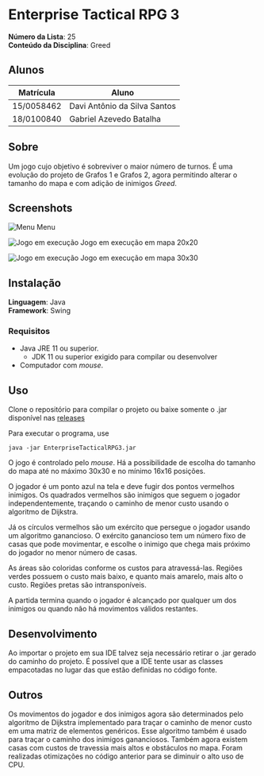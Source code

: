 # Enterprise Tactical RPG 3

**Número da Lista**: 25<br>
**Conteúdo da Disciplina**: Greed<br>

## Alunos

| Matrícula | Aluno |
| ---------- | -- |
| 15/0058462 |  Davi Antônio da Silva Santos |
| 18/0100840 |  Gabriel Azevedo Batalha |

## Sobre

Um jogo cujo objetivo é sobreviver o maior número de turnos. É uma
evolução do projeto de Grafos 1 e Grafos 2, agora permitindo alterar o
tamanho do mapa e com adição de inimigos *Greed*.

## Screenshots

![Menu](https://i.imgur.com/zl98ejb.png)
Menu


![Jogo em execução](https://i.imgur.com/W0z49qk.png)
Jogo em execução em mapa 20x20


![Jogo em execução](https://i.imgur.com/69KwnX7.png)
Jogo em execução em mapa 30x30



## Instalação 
**Linguagem**: Java<br>
**Framework**: Swing<br>

### Requisitos

- Java JRE 11 ou superior.
  - JDK 11 ou superior exigido para compilar ou desenvolver
- Computador com *mouse*.

## Uso 

Clone o repositório para compilar o projeto ou baixe somente o .jar
disponível nas [releases](https://github.com/projeto-de-algoritmos/Greed_Enterprise_Tactical_RPG_3/releases)

Para executar o programa, use
```
java -jar EnterpriseTacticalRPG3.jar
```
O jogo é controlado pelo *mouse*. Há a possibilidade de escolha do
tamanho do mapa até no máximo 30x30 e no mínimo 16x16 posições.

O jogador é um ponto azul na tela e deve fugir dos pontos vermelhos
inimigos. Os quadrados vermelhos são inimigos que seguem o jogador
independentemente, traçando o caminho de menor custo usando o algoritmo
de Dijkstra.

Já os círculos vermelhos são um exército que persegue o jogador usando
um algoritmo ganancioso. O exército ganancioso tem um número fixo de
casas que pode movimentar, e escolhe o inimigo que chega mais próximo
do jogador no menor número de casas.

As áreas são coloridas conforme os custos para atravessá-las. Regiões
verdes possuem o custo mais baixo, e quanto mais amarelo, mais alto o
custo. Regiões pretas são intransponíveis.

A partida termina quando o jogador é alcançado por qualquer um dos
inimigos ou quando não há movimentos válidos restantes.

## Desenvolvimento

Ao importar o projeto em sua IDE talvez seja necessário retirar o
.jar gerado do caminho do projeto. É possível que a IDE tente usar as
classes empacotadas no lugar das que estão definidas no código fonte.

## Outros

Os movimentos do jogador e dos inimigos agora são determinados pelo
algoritmo de Dijkstra implementado para traçar o caminho de menor custo
em uma matriz de elementos genéricos. Esse algoritmo também é usado
para traçar o caminho dos inimigos gananciosos. Também agora existem
casas com custos de travessia mais altos e obstáculos no mapa. Foram
realizadas otimizações no código anterior para se diminuir o alto uso
de CPU.